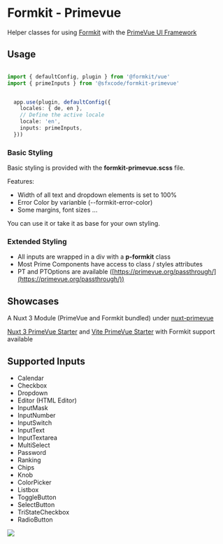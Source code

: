 # Formkit - Primevue

Helper classes for using [Formkit](https://formkit.com/) with the [PrimeVue UI Framework](https://www.primefaces.org/primevue/#/)

## Usage

```typescript

import { defaultConfig, plugin } from '@formkit/vue'
import { primeInputs } from '@sfxcode/formkit-primevue'


  app.use(plugin, defaultConfig({
    locales: { de, en },
    // Define the active locale
    locale: 'en',
    inputs: primeInputs,
  }))
```

### Basic Styling

Basic styling is provided with the **formkit-primevue.scss** file.

Features:

- Width of all text and dropdown elements is set to 100%
- Error Color by varianble (--formkit-error-color)
- Some margins, font sizes ...

You can use it or take it as base for your own styling.

### Extended Styling

- All inputs are wrapped in a div with a **p-formkit** class
- Most Prime Components have access to class / styles attributes
- PT and PTOptions are available ([https://primevue.org/passthrough/](https://primevue.org/passthrough/))

## Showcases

A Nuxt 3 Module (PrimeVue and Formkit bundled) under [nuxt-primevue](https://github.com/sfxcode/nuxt-primevue)

[Nuxt 3 PrimeVue Starter](https://github.com/sfxcode/nuxt3-primevue-starter) and [Vite PrimeVue Starter](https://github.com/sfxcode/vite-primevue-starter) with Formkit support available

## Supported Inputs

- Calendar
- Checkbox
- Dropdown
- Editor (HTML Editor)
- InputMask
- InputNumber
- InputSwitch
- InputText
- InputTextarea
- MultiSelect
- Password
- Ranking
- Chips
- Knob
- ColorPicker
- Listbox
- ToggleButton
- SelectButton
- TriStateCheckbox
- RadioButton



![](formkit-primevue.png)

